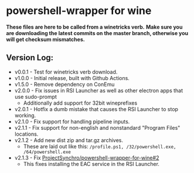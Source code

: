 # powershell-wrapper for wine

**These files are here to be called from a winetricks verb.**
**Make sure you are downloading the latest commits on the master branch, otherwise you will get checksum mismatches.**

## Version Log:
- v0.0.1 - Test for winetricks verb download.
- v1.0.0 - Initial release, built with Github Actions.
- v1.5.0 - Remove dependency on ConEmu
- v2.0.0 - Fix issues in RSI Launcher as well as other electron apps that use sudo-prompt
   - Additionally add support for 32bit wineprefixes
- v2.0.1 - Hotfix a dumb mistake that causes the RSI Launcher to stop working.
- v2.1.0 - Fix support for handling pipeline inputs.
- v2.1.1 - Fix support for non-english and nonstandard "Program Files" locations.
- v2.1.2 - Add new dist zip and tar.gz archives.
   - These are laid out like this: `/profile.ps1, /32/powershell.exe, /64/powershell.exe`
- v2.1.3 - Fix [ProjectSynchro/powershell-wrapper-for-wine#2](https://github.com/ProjectSynchro/powershell-wrapper-for-wine/issues/2)
   - This fixes installing the EAC service in the RSI Launcher.